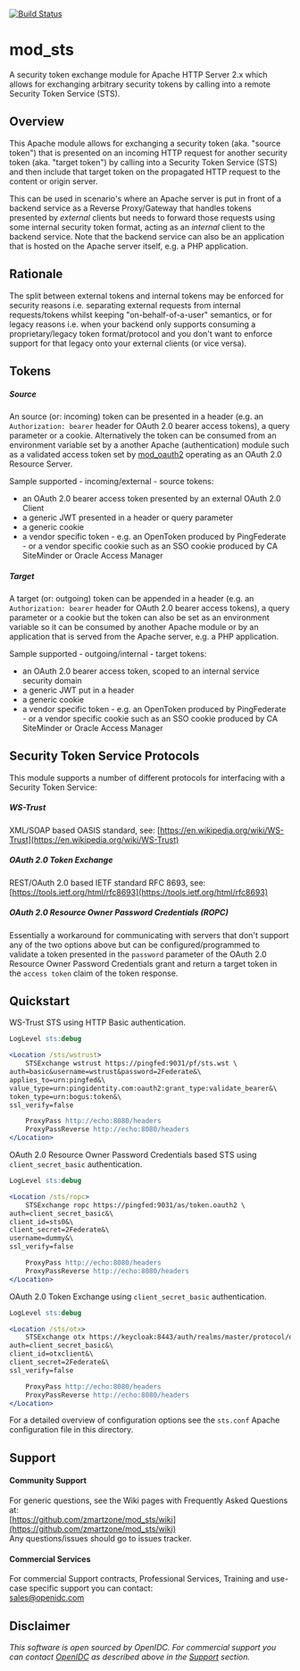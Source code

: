 [![Build Status](https://github.com/zmartzone/mod_sts/actions/workflows/build.yml/badge.svg)](https://github.com/zmartzone/mod_sts/actions/workflows/build.yml)

# mod_sts
A security token exchange module for Apache HTTP Server 2.x which allows for exchanging arbitrary security
tokens by calling into a remote Security Token Service (STS).

## Overview
This Apache module allows for exchanging a security token (aka. "source token") that is presented on an
incoming HTTP request for another security token (aka. "target token") by calling into a Security Token
Service (STS) and then include that target token on the propagated HTTP request to the content or origin
server.

This can be used in scenario's where an Apache server is put in front of a backend service as a Reverse
Proxy/Gateway that handles tokens presented by *external* clients but needs to forward those requests
using some internal security token format, acting as an *internal* client to the backend service.
Note that the backend service can also be an application that is hosted on the Apache server itself,
e.g. a PHP application.

## Rationale
The split between external tokens and internal tokens may be enforced for security reasons i.e. separating
external requests from internal requests/tokens whilst keeping "on-behalf-of-a-user" semantics, or for
legacy reasons i.e. when your backend only supports consuming a proprietary/legacy token format/protocol
and you don't want to enforce support for that legacy onto your external clients (or vice versa).

## Tokens

##### Source
An source (or: incoming) token can be presented in a header (e.g. an `Authorization: bearer` header for
OAuth 2.0 bearer access tokens), a query parameter or a cookie. Alternatively the token can be consumed
from an environment variable set by a another Apache (authentication) module such as a validated access
token set by [mod_oauth2](https://github.com/zmartzone/mod_oauth2) operating as an OAuth 2.0 Resource
Server.

Sample supported - incoming/external - source tokens:
- an OAuth 2.0 bearer access token presented by an external OAuth 2.0 Client
- a generic JWT presented in a header or query parameter
- a generic cookie
- a vendor specific token - e.g. an OpenToken produced by PingFederate - or a vendor specific cookie
  such as an SSO cookie produced by CA SiteMinder or Oracle Access Manager

##### Target
A target (or: outgoing) token can be appended in a header (e.g. an `Authorization: bearer` header for
OAuth 2.0 bearer access tokens), a query parameter or a cookie but the token can also be set as an
environment variable so it can be consumed by another Apache module or by an application that is served
from the Apache server, e.g. a PHP application.

Sample supported - outgoing/internal - target tokens:
- an OAuth 2.0 bearer access token, scoped to an internal service security domain
- a generic JWT put in a header
- a generic cookie
- a vendor specific token - e.g. an OpenToken produced by PingFederate - or a vendor specific cookie
  such as an SSO cookie produced by CA SiteMinder or Oracle Access Manager

## Security Token Service Protocols
This module supports a number of different protocols for interfacing with a Security Token Service:

##### WS-Trust
XML/SOAP based OASIS standard, see:
[https://en.wikipedia.org/wiki/WS-Trust](https://en.wikipedia.org/wiki/WS-Trust)

##### OAuth 2.0 Token Exchange
REST/OAuth 2.0 based IETF standard RFC 8693, see:
[https://tools.ietf.org/html/rfc8693](https://tools.ietf.org/html/rfc8693)

##### OAuth 2.0 Resource Owner Password Credentials (ROPC)
Essentially a workaround for communicating with servers that don't support any of the two options above
but can be configured/programmed to validate a token presented in the `password` parameter of the
OAuth 2.0 Resource Owner Password Credentials grant and return a target token in the `access token`
claim of the token response.

## Quickstart

WS-Trust STS using HTTP Basic authentication.

```apache
LogLevel sts:debug

<Location /sts/wstrust>	
	STSExchange wstrust https://pingfed:9031/pf/sts.wst \
auth=basic&username=wstrust&password=2Federate&\
applies_to=urn:pingfed&\
value_type=urn:pingidentity.com:oauth2:grant_type:validate_bearer&\
token_type=urn:bogus:token&\
ssl_verify=false

	ProxyPass http://echo:8080/headers
	ProxyPassReverse http://echo:8080/headers
</Location>
```

OAuth 2.0 Resource Owner Password Credentials based STS using `client_secret_basic` authentication.

```apache
LogLevel sts:debug

<Location /sts/ropc>
	STSExchange ropc https://pingfed:9031/as/token.oauth2 \
auth=client_secret_basic&\
client_id=sts0&\
client_secret=2Federate&\
username=dummy&\
ssl_verify=false

	ProxyPass http://echo:8080/headers
	ProxyPassReverse http://echo:8080/headers	
</Location>
```

OAuth 2.0 Token Exchange using `client_secret_basic` authentication.


```apache
LogLevel sts:debug

<Location /sts/otx>
	STSExchange otx https://keycloak:8443/auth/realms/master/protocol/openid-connect/token \
auth=client_secret_basic&\
client_id=otxclient&\
client_secret=2Federate&\
ssl_verify=false

	ProxyPass http://echo:8080/headers
	ProxyPassReverse http://echo:8080/headers
</Location>
```

For a detailed overview of configuration options see the `sts.conf` Apache configuration file in this
directory.

## Support

#### Community Support
For generic questions, see the Wiki pages with Frequently Asked Questions at:  
  [https://github.com/zmartzone/mod_sts/wiki](https://github.com/zmartzone/mod_sts/wiki)  
Any questions/issues should go to issues tracker.

#### Commercial Services
For commercial Support contracts, Professional Services, Training and use-case specific support you can
contact:  
  [sales@openidc.com](mailto:sales@openidc.com)


Disclaimer
----------
*This software is open sourced by OpenIDC. For commercial support
you can contact [OpenIDC](https://www.openidc.com) as described above in the [Support](#support)
section.*
